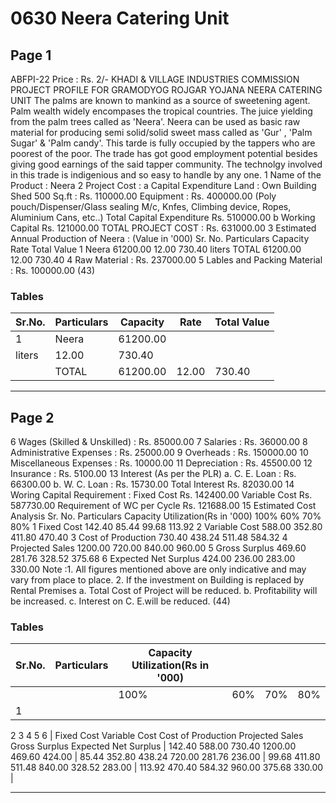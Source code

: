 # 0630 Neera Catering Unit

## Page 1

ABFPI-22 Price : Rs. 2/- KHADI & VILLAGE INDUSTRIES COMMISSION PROJECT PROFILE FOR GRAMODYOG ROJGAR YOJANA NEERA CATERING UNIT The palms are known to mankind as a source of sweetening agent. Palm wealth widely encompases the tropical countries. The juice yielding from the palm trees called as 'Neera'. Neera can be used as basic raw material for producing semi solid/solid sweet mass called as 'Gur' , 'Palm Sugar' & 'Palm candy'. This tarde is fully occupied by the tappers who are poorest of the poor. The trade has got good employment potential besides giving good earnings of the said tapper community. The technolgy involved in this trade is indigenious and so easy to handle by any one. 1 Name of the Product : Neera 2 Project Cost : a Capital Expenditure Land : Own Building Shed 500 Sq.ft : Rs. 110000.00 Equipment : Rs. 400000.00 (Poly pouch/Dispenser/Glass sealing M/c, Knfes, Climbing device, Ropes, Aluminium Cans, etc..) Total Capital Expenditure Rs. 510000.00 b Working Capital Rs. 121000.00 TOTAL PROJECT COST : Rs. 631000.00 3 Estimated Annual Production of Neera : (Value in '000) Sr. No. Particulars Capacity Rate Total Value 1 Neera 61200.00 12.00 730.40 liters TOTAL 61200.00 12.00 730.40 4 Raw Material : Rs. 237000.00 5 Lables and Packing Material : Rs. 100000.00 (43)

### Tables

| Sr.No. | Particulars | Capacity | Rate | Total Value |
|---|---|---|---|---|
| 1 | Neera | 61200.00
liters | 12.00 | 730.40 |
|  | TOTAL | 61200.00 | 12.00 | 730.40 |

---

## Page 2

6 Wages (Skilled & Unskilled) : Rs. 85000.00 7 Salaries : Rs. 36000.00 8 Administrative Expenses : Rs. 25000.00 9 Overheads : Rs. 150000.00 10 Miscellaneous Expenses : Rs. 10000.00 11 Depreciation : Rs. 45500.00 12 Insurance : Rs. 5100.00 13 Interest (As per the PLR) a. C. E. Loan : Rs. 66300.00 b. W. C. Loan : Rs. 15730.00 Total Interest Rs. 82030.00 14 Woring Capital Requirement : Fixed Cost Rs. 142400.00 Variable Cost Rs. 587730.00 Requirement of WC per Cycle Rs. 121688.00 15 Estimated Cost Analysis Sr. No. Particulars Capacity Utilization(Rs in '000) 100% 60% 70% 80% 1 Fixed Cost 142.40 85.44 99.68 113.92 2 Variable Cost 588.00 352.80 411.80 470.40 3 Cost of Production 730.40 438.24 511.48 584.32 4 Projected Sales 1200.00 720.00 840.00 960.00 5 Gross Surplus 469.60 281.76 328.52 375.68 6 Expected Net Surplus 424.00 236.00 283.00 330.00 Note :1. All figures mentioned above are only indicative and may vary from place to place. 2. If the investment on Building is replaced by Rental Premises a. Total Cost of Project will be reduced. b. Profitability will be increased. c. Interest on C. E.will be reduced. (44)

### Tables

| Sr.No. | Particulars | Capacity Utilization(Rs in '000) |  |  |  |
|---|---|---|---|---|---|
|  |  | 100% | 60% | 70% | 80% |
| 1
2
3
4
5
6 | Fixed Cost
Variable Cost
Cost of Production
Projected Sales
Gross Surplus
Expected Net Surplus | 142.40
588.00
730.40
1200.00
469.60
424.00 | 85.44
352.80
438.24
720.00
281.76
236.00 | 99.68
411.80
511.48
840.00
328.52
283.00 | 113.92
470.40
584.32
960.00
375.68
330.00 |

---
